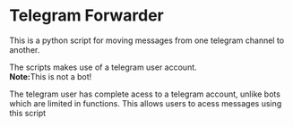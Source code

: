 <h1>Telegram Forwarder</h1>
<p>This is a python script for moving messages from one telegram channel to another.</p>
<p>The scripts makes use of a telegram user account.<br><b>Note:</b>This is not a bot!</p>
<p>The telegram user has complete acess to a telegram account, unlike bots which are limited in functions. This allows users to acess messages using this script</p>
